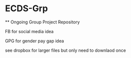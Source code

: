 # ECDS-Grp
** Ongoing Group Project Repository 

FB for social media idea

GPG for gender pay gap idea

see dropbox for larger files but only need to downlaod once
